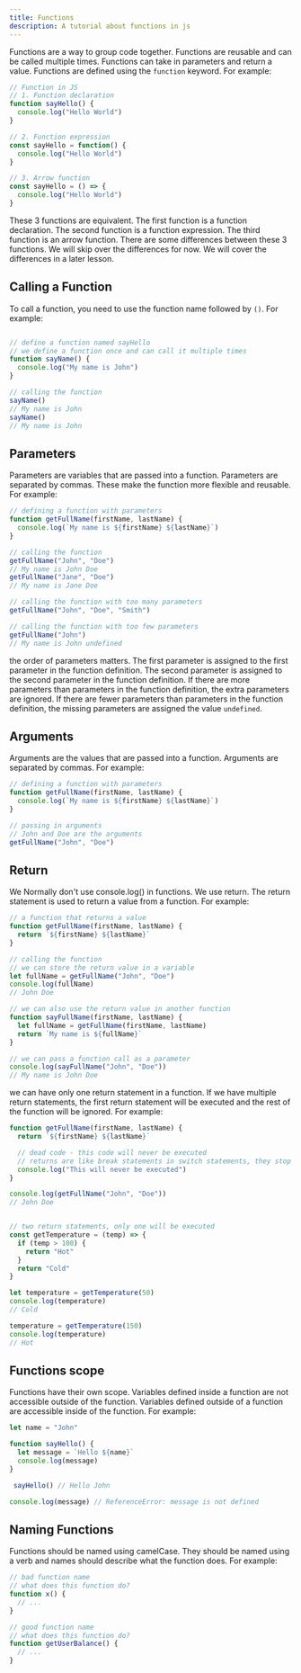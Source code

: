 ```yaml
---
title: Functions
description: A tutorial about functions in js
---
```


Functions are a way to group code together.  Functions are reusable and can be called multiple times.  Functions can take in parameters and return a value.  Functions are defined using the `function` keyword.  For example:

```javascript
// Function in JS
// 1. Function declaration
function sayHello() {
  console.log("Hello World")
}

// 2. Function expression
const sayHello = function() {
  console.log("Hello World")
}

// 3. Arrow function
const sayHello = () => {
  console.log("Hello World")
}
```
These 3 functions are equivalent.  The first function is a function declaration.  The second function is a function expression.  The third function is an arrow function.  There are some differences between these 3 functions.  We will skip over the differences for now.  We will cover the differences in a later lesson.

## Calling a Function
To call a function, you need to use the function name followed by `()`.  For example:

```javascript

// define a function named sayHello
// we define a function once and can call it multiple times
function sayName() {
  console.log("My name is John")
}

// calling the function
sayName()
// My name is John
sayName()
// My name is John
```



## Parameters
Parameters are variables that are passed into a function.  Parameters are separated by commas.  These make the function more flexible and reusable. For example:

```javascript
// defining a function with parameters
function getFullName(firstName, lastName) {
  console.log(`My name is ${firstName} ${lastName}`)
}

// calling the function
getFullName("John", "Doe")
// My name is John Doe
getFullName("Jane", "Doe")
// My name is Jane Doe

// calling the function with too many parameters
getFullName("John", "Doe", "Smith")

// calling the function with too few parameters
getFullName("John")
// My name is John undefined
```
 
the order of parameters matters.  The first parameter is assigned to the first parameter in the function definition.  The second parameter is assigned to the second parameter in the function definition.  If there are more parameters than parameters in the function definition, the extra parameters are ignored.  If there are fewer parameters than parameters in the function definition, the missing parameters are assigned the value `undefined`.

## Arguments
Arguments are the values that are passed into a function.  Arguments are separated by commas.  For example:

```javascript
// defining a function with parameters
function getFullName(firstName, lastName) {
  console.log(`My name is ${firstName} ${lastName}`)
}

// passing in arguments
// John and Doe are the arguments
getFullName("John", "Doe")
```


## Return
We Normally don't use console.log() in functions.  We use return. The return statement is used to return a value from a function.    For example:

```javascript
// a function that returns a value
function getFullName(firstName, lastName) {
  return `${firstName} ${lastName}`
} 

// calling the function
// we can store the return value in a variable
let fullName = getFullName("John", "Doe")
console.log(fullName)
// John Doe

// we can also use the return value in another function
function sayFullName(firstName, lastName) {
  let fullName = getFullName(firstName, lastName)
  return `My name is ${fullName}`
}

// we can pass a function call as a parameter
console.log(sayFullName("John", "Doe"))
// My name is John Doe

```

we can have only one return statement in a function.  If we have multiple return statements, the first return statement will be executed and the rest of the function will be ignored.  For example:

```javascript
function getFullName(firstName, lastName) {
  return `${firstName} ${lastName}`

  // dead code - this code will never be executed
  // returns are like break statements in switch statements, they stop the execution of the function
  console.log("This will never be executed")
}

console.log(getFullName("John", "Doe"))
// John Doe


// two return statements, only one will be executed
const getTemperature = (temp) => {
  if (temp > 100) {
    return "Hot"
  }
  return "Cold"
}

let temperature = getTemperature(50)
console.log(temperature)
// Cold

temperature = getTemperature(150)
console.log(temperature)
// Hot
```

## Functions scope

Functions have their own scope.  Variables defined inside a function are not accessible outside of the function.  Variables defined outside of a function are accessible inside of the function.  For example:



```javascript
let name = "John"

function sayHello() {
  let message = `Hello ${name}`
  console.log(message)
}

 sayHello() // Hello John

console.log(message) // ReferenceError: message is not defined
```

## Naming Functions

Functions should be named using camelCase.  They should be named using a verb and names
should describe what the function does.  For example:

```javascript
// bad function name
// what does this function do?
function x() {
  // ...
}

// good function name
// what does this function do?
function getUserBalance() {
  // ...
}
```






